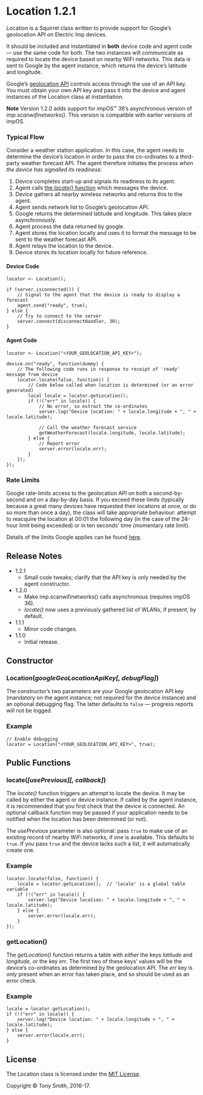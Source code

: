 # Location 1.2.1

Location is a Squirrel class written to provide support for Google’s geolocation API on Electric Imp devices.

It should be included and instantiated in **both** device code and agent code &mdash; use the same code for both. The two instances will communicate as required to locate the device based on nearby WiFi networks. This data is sent to Google by the agent instance, which returns the device’s latitude and longitude.

Google’s [geolocation API](https://developers.google.com/maps/documentation/geolocation/intro) controls access through the use of an API key. You must obtain your own API key and pass it into the device and agent instances of the Location class at instantiation.

**Note** Version 1.2.0 adds support for impOS&trade; 36’s asynchronous version of *imp.scanwifinetworks()*. This version is compatible with earlier versions of impOS.

### Typical Flow

Consider a weather station application. In this case, the agent needs to determine the device’s location in order to pass the co-ordinates to a third-party weather forecast API. The agent therefore initiates the process *when the device has signalled its readiness*:

1. Device completes start-up and signals its readiness to its agent.
1. Agent calls [the *locate()* function](#locateuseprevious-callback) which messages the device.
2. Device gathers all nearby wireless networks and returns this to the agent.
3. Agent sends network list to Google’s geolocation API.
4. Google returns the determined latitude and longitude. This takes place asynchronously.
5. Agent process the data returned by google.
6. Agent stores the location locally and uses it to format the message to be sent to the weather forecast API.
7. Agent relays the location to the device.
8. Device stores its location locally for future reference.

#### Device Code

```squirrel
locator <- Location();

if (server.isconnected()) {
    // Signal to the agent that the device is ready to display a forecast
    agent.send("ready", true);
} else {
    // Try to connect to the server
    server.connect(disconnectHandler, 30);
}
```

#### Agent Code

```squirrel
locator <- Location("<YOUR_GEOLOCATION_API_KEY>");

device.on("ready", function(dummy) {
    // The following code runs in response to receipt of 'ready' message from device
    locator.locate(false, function() {
        // Code below called when location is determined (or an error generated)
        local locale = locator.getLocation();
        if (!("err" in locale)) {
            // No error, so extract the co-ordinates
            server.log("Device location: " + locale.longitude + ", " + locale.latitude);

            // Call the weather forecast service
            getWeatherForecast(locale.longitude, locale.latitude);
        } else {
            // Report error
            server.error(locale.err);
        }
    });
});
```

### Rate Limits

Google rate-limits access to the geolocation API on both a second-by-second and on a day-by-day basis. If you exceed these limits (typically because a great many devices have requested their locations at once, or do so more than once a day), the class will take appropriate behaviour: attempt to reacquire the location at 00:01 the following day (in the case of the 24-hour limit being exceeded) or in ten seconds’ time (momentary rate limit).

Details of the limits Google applies can be found [here](https://developers.google.com/maps/documentation/geolocation/usage-limits).

## Release Notes

- 1.2.1
    - Small code tweaks; clarify that the API key is only needed by the agent constructor.
- 1.2.0
    - Make imp.scanwifinetworks() calls asynchronous (requires impOS 36).
    - *locate()* now uses a previously gathered list of WLANs, if present, by default.
- 1.1.1
    - Minor code changes.
- 1.1.0
    - Initial release.

## Constructor

### Location(*googleGeoLocationApiKey[, debugFlag]*)

The constructor’s two parameters are your Google geolocation API key (mandatory on the agent instance; not required for the device instance) and an optional debugging flag. The latter defaults to `false` &mdash; progress reports will not be logged.

### Example

```squirrel
// Enable debugging
locator = Location("<YOUR_GEOLOCATION_API_KEY>", true);
```

## Public Functions

### locate(*[usePrevious][, callback]*)

The *locate()* function triggers an attempt to locate the device. It may be called by either the agent or device instance. If called by the agent instance, it is recommended that you first check that the device is connected. An optional callback function may be passed if your application needs to be notified when the location has been determined (or not).

The *usePrevious* parameter is also optional: pass `true` to make use of an existing record of nearby WiFi networks, if one is available. This defaults to `true`. If you pass `true` and the device lacks such a list, it will automatically create one.

### Example

```squirrel
locator.locate(false, function() {
    locale = locator.getLocation();  // 'locale' is a global table variable
    if (!("err" in locale)) {
        server.log("Device location: " + locale.longitude + ", " + locale.latitude);
    } else {
        server.error(locale.err);
    }
});
```

### getLocation()

The *getLocation()* function returns a table with *either* the keys *latitude* and *longitude*, *or* the key *err*. The first two of these keys’ values will be the device’s co-ordinates as determined by the geolocation API. The *err* key is *only* present when an error has taken place, and so should be used as an error check.

### Example

```squirrel
locale = locator.getLocation();
if (!("err" in locale)) {
    server.log("Device location: " + locale.longitude + ", " + locale.latitude);
} else {
    server.error(locale.err);
}
```

## License

The Location class is licensed under the [MIT License](./LICENSE).

Copyright &copy; Tony Smith, 2016-17.
